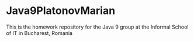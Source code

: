 # Java9PlatonovMarian
This is the homework repository for the Java 9 group at the Informal School of IT in Bucharest, Romania
